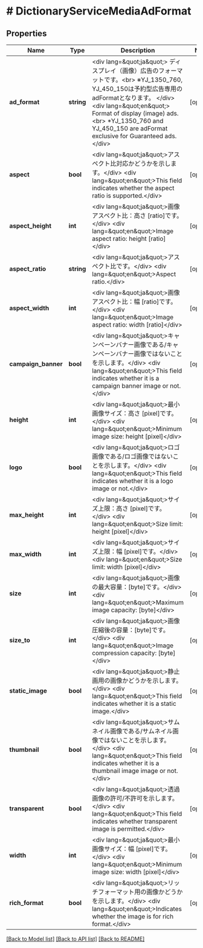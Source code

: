 # # DictionaryServiceMediaAdFormat

## Properties

Name | Type | Description | Notes
------------ | ------------- | ------------- | -------------
**ad_format** | **string** | &lt;div lang&#x3D;\&quot;ja\&quot;&gt; ディスプレイ（画像）広告のフォーマットです。&lt;br&gt; ※YJ_1350_760, YJ_450_150は予約型広告専用のadFormatとなります。 &lt;/div&gt; &lt;div lang&#x3D;\&quot;en\&quot;&gt; Format of display (image) ads.&lt;br&gt; *YJ_1350_760 and YJ_450_150 are adFormat exclusive for Guaranteed ads. &lt;/div&gt; | [optional]
**aspect** | **bool** | &lt;div lang&#x3D;\&quot;ja\&quot;&gt;アスペクト比対応かどうかを示します。&lt;/div&gt; &lt;div lang&#x3D;\&quot;en\&quot;&gt;This field indicates whether the aspect ratio is supported.&lt;/div&gt; | [optional]
**aspect_height** | **int** | &lt;div lang&#x3D;\&quot;ja\&quot;&gt;画像アスペクト比：高さ [ratio]です。&lt;/div&gt; &lt;div lang&#x3D;\&quot;en\&quot;&gt;Image aspect ratio: height [ratio]&lt;/div&gt; | [optional]
**aspect_ratio** | **string** | &lt;div lang&#x3D;\&quot;ja\&quot;&gt;アスペクト比です。&lt;/div&gt; &lt;div lang&#x3D;\&quot;en\&quot;&gt;Aspect ratio.&lt;/div&gt; | [optional]
**aspect_width** | **int** | &lt;div lang&#x3D;\&quot;ja\&quot;&gt;画像アスペクト比：幅 [ratio]です。&lt;/div&gt; &lt;div lang&#x3D;\&quot;en\&quot;&gt;Image aspect ratio: width [ratio]&lt;/div&gt; | [optional]
**campaign_banner** | **bool** | &lt;div lang&#x3D;\&quot;ja\&quot;&gt;キャンペーンバナー画像である/キャンペーンバナー画像ではないことを示します。&lt;/div&gt; &lt;div lang&#x3D;\&quot;en\&quot;&gt;This field indicates whether it is a campaign banner image or not.&lt;/div&gt; | [optional]
**height** | **int** | &lt;div lang&#x3D;\&quot;ja\&quot;&gt;最小画像サイズ：高さ [pixel]です。&lt;/div&gt; &lt;div lang&#x3D;\&quot;en\&quot;&gt;Minimum image size: height [pixel]&lt;/div&gt; | [optional]
**logo** | **bool** | &lt;div lang&#x3D;\&quot;ja\&quot;&gt;ロゴ画像である/ロゴ画像ではないことを示します。&lt;/div&gt; &lt;div lang&#x3D;\&quot;en\&quot;&gt;This field indicates whether it is a logo image or not.&lt;/div&gt; | [optional]
**max_height** | **int** | &lt;div lang&#x3D;\&quot;ja\&quot;&gt;サイズ上限：高さ [pixel]です。&lt;/div&gt; &lt;div lang&#x3D;\&quot;en\&quot;&gt;Size limit: height [pixel]&lt;/div&gt; | [optional]
**max_width** | **int** | &lt;div lang&#x3D;\&quot;ja\&quot;&gt;サイズ上限：幅 [pixel]です。&lt;/div&gt; &lt;div lang&#x3D;\&quot;en\&quot;&gt;Size limit: width [pixel]&lt;/div&gt; | [optional]
**size** | **int** | &lt;div lang&#x3D;\&quot;ja\&quot;&gt;画像の最大容量：[byte]です。&lt;/div&gt; &lt;div lang&#x3D;\&quot;en\&quot;&gt;Maximum image capacity: [byte]&lt;/div&gt; | [optional]
**size_to** | **int** | &lt;div lang&#x3D;\&quot;ja\&quot;&gt;画像圧縮後の容量：[byte]です。&lt;/div&gt; &lt;div lang&#x3D;\&quot;en\&quot;&gt;Image compression capacity: [byte]&lt;/div&gt; | [optional]
**static_image** | **bool** | &lt;div lang&#x3D;\&quot;ja\&quot;&gt;静止画用の画像かどうかを示します。&lt;/div&gt; &lt;div lang&#x3D;\&quot;en\&quot;&gt;This field indicates whether it is a static image.&lt;/div&gt; | [optional]
**thumbnail** | **bool** | &lt;div lang&#x3D;\&quot;ja\&quot;&gt;サムネイル画像である/サムネイル画像ではないことを示します。&lt;/div&gt; &lt;div lang&#x3D;\&quot;en\&quot;&gt;This field indicates whether it is a thumbnail image image or not.&lt;/div&gt; | [optional]
**transparent** | **bool** | &lt;div lang&#x3D;\&quot;ja\&quot;&gt;透過画像の許可/不許可を示します。&lt;/div&gt; &lt;div lang&#x3D;\&quot;en\&quot;&gt;This field indicates whether transparent image is permitted.&lt;/div&gt; | [optional]
**width** | **int** | &lt;div lang&#x3D;\&quot;ja\&quot;&gt;最小画像サイズ：幅 [pixel]です。&lt;/div&gt; &lt;div lang&#x3D;\&quot;en\&quot;&gt;Minimum image size: width [pixel]&lt;/div&gt; | [optional]
**rich_format** | **bool** | &lt;div lang&#x3D;\&quot;ja\&quot;&gt;リッチフォーマット用の画像かどうかを示します。&lt;/div&gt; &lt;div lang&#x3D;\&quot;en\&quot;&gt;Indicates whether the image is for rich format.&lt;/div&gt; | [optional]

[[Back to Model list]](../../README.md#models) [[Back to API list]](../../README.md#endpoints) [[Back to README]](../../README.md)
